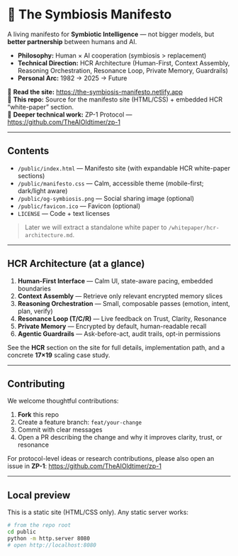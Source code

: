 # 🌱 The Symbiosis Manifesto

A living manifesto for **Symbiotic Intelligence** — not bigger models, but **better partnership** between humans and AI.

- **Philosophy:** Human × AI cooperation (symbiosis > replacement)  
- **Technical Direction:** HCR Architecture (Human-First, Context Assembly, Reasoning Orchestration, Resonance Loop, Private Memory, Guardrails)  
- **Personal Arc:** 1982 → 2025 → Future

📖 **Read the site:** <https://the-symbiosis-manifesto.netlify.app>  
🧭 **This repo:** Source for the manifesto site (HTML/CSS) + embedded HCR “white-paper” section.  
🔬 **Deeper technical work:** ZP-1 Protocol — <https://github.com/TheAIOldtimer/zp-1>

---

## Contents

- `/public/index.html` — Manifesto site (with expandable HCR white-paper sections)  
- `/public/manifesto.css` — Calm, accessible theme (mobile-first; dark/light aware)  
- `/public/og-symbiosis.png` — Social sharing image (optional)  
- `/public/favicon.ico` — Favicon (optional)  
- `LICENSE` — Code + text licenses

> Later we will extract a standalone white paper to `/whitepaper/hcr-architecture.md`.

---

## HCR Architecture (at a glance)

1. **Human-First Interface** — Calm UI, state-aware pacing, embedded boundaries  
2. **Context Assembly** — Retrieve only relevant encrypted memory slices  
3. **Reasoning Orchestration** — Small, composable passes (emotion, intent, plan, verify)  
4. **Resonance Loop (T/C/R)** — Live feedback on Trust, Clarity, Resonance  
5. **Private Memory** — Encrypted by default, human-readable recall  
6. **Agentic Guardrails** — Ask-before-act, audit trails, opt-in permissions

See the **HCR** section on the site for full details, implementation path, and a concrete **17×19** scaling case study.

---

## Contributing

We welcome thoughtful contributions:

1. **Fork** this repo  
2. Create a feature branch: `feat/your-change`  
3. Commit with clear messages  
4. Open a PR describing the change and why it improves clarity, trust, or resonance

For protocol-level ideas or research contributions, please also open an issue in **ZP-1**: <https://github.com/TheAIOldtimer/zp-1>

---

## Local preview

This is a static site (HTML/CSS only). Any static server works:

```bash
# from the repo root
cd public
python -m http.server 8080
# open http://localhost:8080
